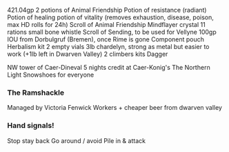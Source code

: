 421.04gp
2 potions of Animal Friendship
Potion of resistance (radiant)
Potion of healing
potion of vitality (removes exhaustion, disease, poison, max HD rolls for 24h)
Scroll of Animal Friendship
Mindflayer crystal
11 rations
small bone whistle
Scroll of Sending, to be used for Vellyne
100gp IOU from Dorbulgruf (Bremen), once Rime is gone
Component pouch
Herbalism kit
2 empty vials
3lb chardelyn, strong as metal but easier to work (+1lb left in Dwarven Valley)
2 climbers kits
Dagger

NW tower of Caer-Dineval
5 nights credit at Caer-Konig's The Northern Light
Snowshoes for everyone
### The Ramshackle
Managed by Victoria Fenwick
Workers + cheaper beer from dwarven valley

### Hand signals!
Stop stay back
Go around / avoid
Pile in & attack